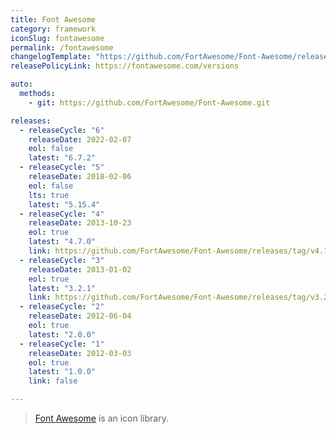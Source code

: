 ```yaml
---
title: Font Awesome
category: framework
iconSlug: fontawesome
permalink: /fontawesome
changelogTemplate: "https://github.com/FortAwesome/Font-Awesome/releases/tag/__LATEST__"
releasePolicyLink: https://fontawesome.com/versions

auto:
  methods:
    - git: https://github.com/FortAwesome/Font-Awesome.git

releases:
  - releaseCycle: "6"
    releaseDate: 2022-02-07
    eol: false
    latest: "6.7.2"
  - releaseCycle: "5"
    releaseDate: 2018-02-06
    eol: false
    lts: true
    latest: "5.15.4"
  - releaseCycle: "4"
    releaseDate: 2013-10-23
    eol: true
    latest: "4.7.0"
    link: https://github.com/FortAwesome/Font-Awesome/releases/tag/v4.7.0
  - releaseCycle: "3"
    releaseDate: 2013-01-02
    eol: true
    latest: "3.2.1"
    link: https://github.com/FortAwesome/Font-Awesome/releases/tag/v3.2.1
  - releaseCycle: "2"
    releaseDate: 2012-06-04
    eol: true
    latest: "2.0.0"
  - releaseCycle: "1"
    releaseDate: 2012-03-03
    eol: true
    latest: "1.0.0"
    link: false

---
```


> [Font Awesome](https://fontawesome.com/) is an icon library.
